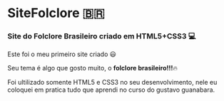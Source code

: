 # SiteFolclore :brazil:
### Site do Folclore Brasileiro criado em HTML5+CSS3 :computer:

Este foi o meu primeiro site criado :smiley:

Seu tema é algo que gosto muito, o **folclore brasileiro!!!**:fire:

Foi ultilizado somente HTML5 e CSS3 no seu desenvolvimento, nele eu coloquei em pratica tudo que aprendi no curso do gustavo guanabara.

